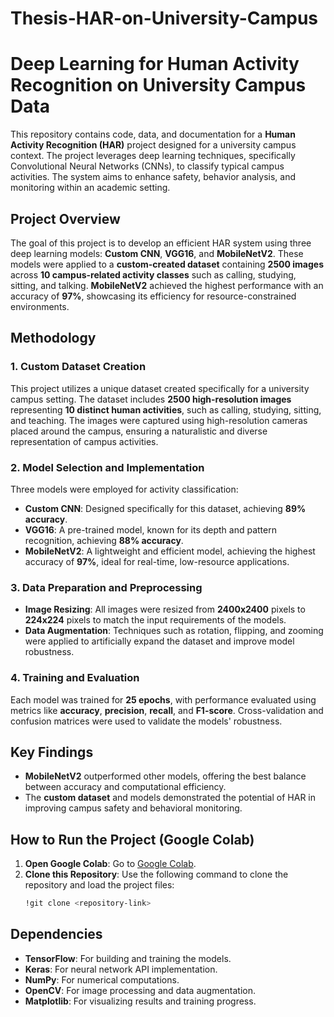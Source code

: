 # Thesis-HAR-on-University-Campus
# Deep Learning for Human Activity Recognition on University Campus Data

This repository contains code, data, and documentation for a **Human Activity Recognition (HAR)** project designed for a university campus context. The project leverages deep learning techniques, specifically Convolutional Neural Networks (CNNs), to classify typical campus activities. The system aims to enhance safety, behavior analysis, and monitoring within an academic setting.

## Project Overview

The goal of this project is to develop an efficient HAR system using three deep learning models: **Custom CNN**, **VGG16**, and **MobileNetV2**. These models were applied to a **custom-created dataset** containing **2500 images** across **10 campus-related activity classes** such as calling, studying, sitting, and talking. **MobileNetV2** achieved the highest performance with an accuracy of **97%**, showcasing its efficiency for resource-constrained environments.

## Methodology

### 1. Custom Dataset Creation
This project utilizes a unique dataset created specifically for a university campus setting. The dataset includes **2500 high-resolution images** representing **10 distinct human activities**, such as calling, studying, sitting, and teaching. The images were captured using high-resolution cameras placed around the campus, ensuring a naturalistic and diverse representation of campus activities.

### 2. Model Selection and Implementation
Three models were employed for activity classification:
- **Custom CNN**: Designed specifically for this dataset, achieving **89% accuracy**.
- **VGG16**: A pre-trained model, known for its depth and pattern recognition, achieving **88% accuracy**.
- **MobileNetV2**: A lightweight and efficient model, achieving the highest accuracy of **97%**, ideal for real-time, low-resource applications.

### 3. Data Preparation and Preprocessing
- **Image Resizing**: All images were resized from **2400x2400** pixels to **224x224** pixels to match the input requirements of the models.
- **Data Augmentation**: Techniques such as rotation, flipping, and zooming were applied to artificially expand the dataset and improve model robustness.

### 4. Training and Evaluation
Each model was trained for **25 epochs**, with performance evaluated using metrics like **accuracy**, **precision**, **recall**, and **F1-score**. Cross-validation and confusion matrices were used to validate the models' robustness.

## Key Findings
- **MobileNetV2** outperformed other models, offering the best balance between accuracy and computational efficiency.
- The **custom dataset** and models demonstrated the potential of HAR in improving campus safety and behavioral monitoring.

## How to Run the Project (Google Colab)

1. **Open Google Colab**: Go to [Google Colab](https://colab.research.google.com/).
2. **Clone this Repository**: Use the following command to clone the repository and load the project files:
   ```bash
   !git clone <repository-link>


## Dependencies

- **TensorFlow**: For building and training the models.
- **Keras**: For neural network API implementation.
- **NumPy**: For numerical computations.
- **OpenCV**: For image processing and data augmentation.
- **Matplotlib**: For visualizing results and training progress.
